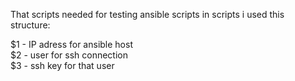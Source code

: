That scripts needed for testing ansible scripts
in scripts i used this structure:

$1 - IP adress for ansible host \
$2 - user for ssh connection \
$3 - ssh key for that user 

